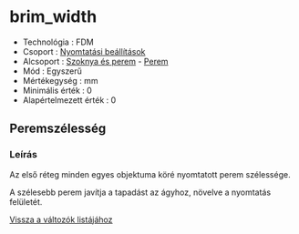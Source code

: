 # brim\_width

* Technológia : FDM
* Csoport : [Nyomtatási beállítások](../../konfig/print_settings.md)
* Alcsoport : [Szoknya és perem](../../konfig/print_settings.md#szoknyaésperem) - [Perem](../../konfig/print_settings.md#perem)
* Mód : Egyszerű
* Mértékegység : mm
* Minimális érték :  0
* Alapértelmezett érték : 0

## Peremszélesség

### Leírás

Az első réteg minden egyes objektuma köré nyomtatott perem szélessége.

A szélesebb perem javítja a tapadást az ágyhoz, növelve a nyomtatás felületét.

[Vissza a változók listájához](/)

